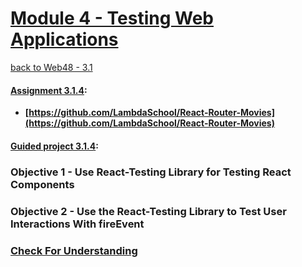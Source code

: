 # [Module 4 - Testing Web Applications](https://github.com/beatlesm/web/tree/main/3.1/Module311)

[back to Web48 - 3.1](../README.md)

#### [Assignment 3.1.4](https://github.com/beatlesm/web/tree/main/3.1/Module311/Assignment311):

-   **[https://github.com/LambdaSchool/React-Router-Movies](https://github.com/LambdaSchool/React-Router-Movies)**
   
#### [Guided project 3.1.4](https://github.com/beatlesm/web/tree/main/2.3/Module231/guided231):


### Objective 1 - Use React-Testing Library for Testing React Components

### Objective 2 - Use the React-Testing Library to Test User Interactions With fireEvent

### [Check For Understanding](./Objects/Understanding.md)

